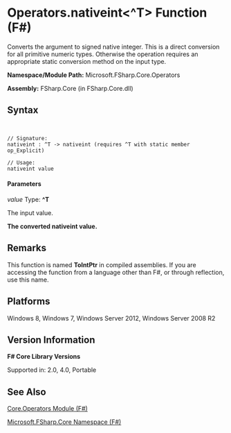 # Operators.nativeint<^T> Function (F#)

Converts the argument to signed native integer. This is a direct conversion for all primitive numeric types. Otherwise the operation requires an appropriate static conversion method on the input type.

**Namespace/Module Path:** Microsoft.FSharp.Core.Operators

**Assembly:** FSharp.Core (in FSharp.Core.dll)


## Syntax


```


// Signature:
nativeint : ^T -> nativeint (requires ^T with static member op_Explicit)

// Usage:
nativeint value

```



#### Parameters
*value*
Type: **^T**


The input value.



**The converted nativeint value.**
## Remarks
This function is named **ToIntPtr** in compiled assemblies. If you are accessing the function from a language other than F#, or through reflection, use this name.


## Platforms
Windows 8, Windows 7, Windows Server 2012, Windows Server 2008 R2


## Version Information
**F# Core Library Versions**

Supported in: 2.0, 4.0, Portable




## See Also
[Core.Operators Module &#40;F&#35;&#41;](Core.Operators-Module-%5BFSharp%5D.md)

[Microsoft.FSharp.Core Namespace &#40;F&#35;&#41;](Microsoft.FSharp.Core-Namespace-%5BFSharp%5D.md)

